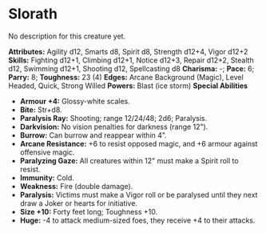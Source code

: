 # Slorath

No description for this creature yet.

**Attributes:** Agility d12, Smarts d8, Spirit d8, Strength d12+4, Vigor
d12+2
**Skills:** Fighting d12+1, Climbing d12+1, Notice d12+3, Repair d12+2,
Stealth d12, Swimming d12+1, Shooting d12, Spellcasting d8
**Charisma:** -; **Pace:** 6; **Parry:** 8; **Toughness:** 23 (4)
**Edges:** Arcane Background (Magic), Level Headed, Quick, Strong
Willed
**Powers:** Blast (ice storm)
**Special Abilities**

- **Armour +4:** Glossy-white scales.
- **Bite:** Str+d8.
- **Paralysis Ray:** Shooting; range 12/24/48; 2d6; Paralysis.
- **Darkvision:** No vision penalties for darkness (range 12").
- **Burrow:** Can burrow and reappear within 4".
- **Arcane Resistance:** +6 to resist opposed magic, and +6 armour
against offensive magic.
- **Paralyzing Gaze:** All creatures within 12" must make a Spirit roll
to resist.
- **Immunity:** Cold.
- **Weakness:** Fire (double damage).
- **Paralysis:** Victims must make a Vigor roll or be paralysed until
they next draw a Joker or hearts for initiative.
- **Size +10:** Forty feet long; Toughness +10.
- **Huge:** -4 to attack medium-sized foes, they receive +4 to their
attacks.
